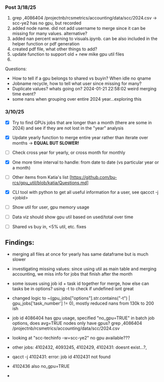 ### Post 3/18/25
1. grep ,4086404 /projectnb/rcsmetrics/accounting/data/scc/2024.csv -> scc-ye2 has no gpu, but recorded  
2. added node name. did not add username to merge since it can be missing for many values. alternative?  
3. added nan percent warning to visuals.ipynb. can be also included in the helper function or pdf generation  
4. created pdf file, what other things to add?  
5. update function to support old + new mike gpu util files  
6.

Questions:  
- How to tell if a gpu belongs to shared vs buyin? When idle no qname
- Jobname recycle, how to tell what user since missing for many?
- Duplicate values? whats going on? 2024-01-21 22:58:02 weird merging time event?
- some nans when grouping over entire 2024 year...exploring this

### 3/10/25

- [x] Try to find GPUs jobs that are longer than a month (there are some in 2024) and see if they are not lost in the "year" analysis
- [x] Update yearly function to merge entire year rather than iterate over months -> **EQUAL BUT SLOWER!**
- [ ] Check cross year for yearly, or cross month for monthly
- [x] One more time interval to handle: from date to date (vs particular year or a month)
- [ ] Other items from Katia's list [https://github.com/bu-rcs/gpu_util/blob/katia/Questions.md]
- [x] CLI tool with python to get all useful information for a user, see qaccct -j \<jobid\>
- [ ] Show util for user, gpu memory usage
- [ ] Data viz should show gpu util based on used/total over time
- [ ] Shared vs buy in, <5% util, etc. fixes  


## Findings:  
- merging all files at once for yearly has same dataframe but is much slower
- investigating missing values: since using util as main table and merging accounting, we miss info for jobs that finish after the month
- some issues using job id + task id together for merge, how else can tasks be in options? using -t to check if undefined isnt great
- changed logic to ~(gpu_jobs["options"].str.contains("-t") | gpu_jobs['task_number'] != 0), mostly reduced nans from 130k to 200 ish
- job id 4086404 has gpu usage, specified "no_gpu=TRUE" in batch job options, does avg=TRUE nodes only have gpus? grep ,4086404 /projectnb/rcsmetrics/accounting/data/scc/2024.csv
- looking at "scc-techinfo -w=scc-ye2" no gpu available???
- other jobs: 4102432, 4093245, 4102429, 4102431: doesnt exist...?, 
- qacct -j 4102431: error: job id 4102431 not found
- 4102436 also no_gpu=TRUE

- 